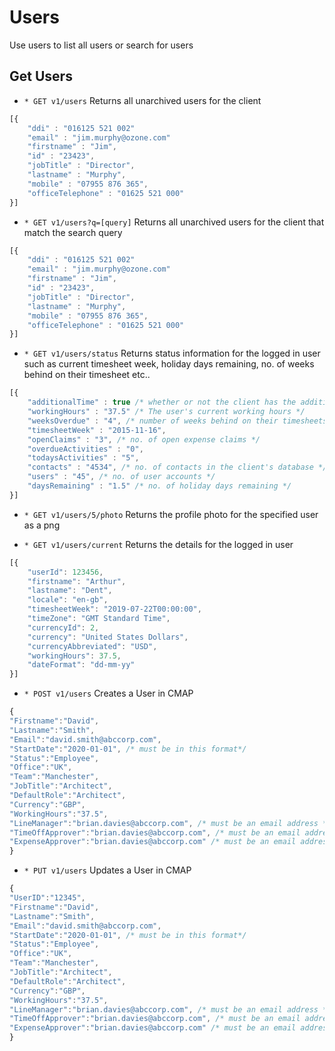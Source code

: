 # Users
Use users to list all users or search for users

## Get Users
* `* GET v1/users` Returns all unarchived users for the client

```javascript
[{
	"ddi" : "016125 521 002"
	"email" : "jim.murphy@ozone.com"
	"firstname" : "Jim",
	"id" : "23423",
	"jobTitle" : "Director",
	"lastname" : "Murphy",
	"mobile" : "07955 876 365",
	"officeTelephone" : "01625 521 000" 
}]
```

* `* GET v1/users?q=[query]` Returns all unarchived users for the client that match the search query

```javascript
[{
	"ddi" : "016125 521 002"
	"email" : "jim.murphy@ozone.com"
	"firstname" : "Jim",
	"id" : "23423",
	"jobTitle" : "Director",
	"lastname" : "Murphy",
	"mobile" : "07955 876 365",
	"officeTelephone" : "01625 521 000" 
}]
```
* `* GET v1/users/status` Returns status information for the logged in user such as current timesheet week, holiday days remaining, no. of weeks behind on their timesheet etc..

```javascript
[{
	"additionalTime" : true /* whether or not the client has the additional time feature activated */
	"workingHours" : "37.5" /* The user's current working hours */
	"weeksOverdue" : "4", /* number of weeks behind on their timesheets */
	"timesheetWeek" : "2015-11-16",
	"openClaims" : "3", /* no. of open expense claims */
	"overdueActivities" : "0",
	"todaysActivities" : "5",
	"contacts" : "4534", /* no. of contacts in the client's database */
	"users" : "45", /* no. of user accounts */
	"daysRemaining" : "1.5" /* no. of holiday days remaining */ 
}]
```


* `* GET v1/users/5/photo` Returns the profile photo for the specified user as a png

* `* GET v1/users/current` Returns the details for the logged in user

```javascript
[{
	"userId": 123456,
	"firstname": "Arthur",
	"lastname": "Dent",
	"locale": "en-gb",
	"timesheetWeek": "2019-07-22T00:00:00",
	"timeZone": "GMT Standard Time",
	"currencyId": 2,
	"currency": "United States Dollars",
	"currencyAbbreviated": "USD",
	"workingHours": 37.5,
	"dateFormat": "dd-mm-yy"
}]
```
* `* POST v1/users` Creates a User in CMAP

```javascript
{
"Firstname":"David",
"Lastname":"Smith",
"Email":"david.smith@abccorp.com",
"StartDate":"2020-01-01", /* must be in this format*/
"Status":"Employee",
"Office":"UK",
"Team":"Manchester",
"JobTitle":"Architect",
"DefaultRole":"Architect",
"Currency":"GBP",
"WorkingHours":"37.5",
"LineManager":"brian.davies@abccorp.com", /* must be an email address */
"TimeOffApprover":"brian.davies@abccorp.com", /* must be an email address */
"ExpenseApprover":"brian.davies@abccorp.com" /* must be an email address */
}
```

* `* PUT v1/users` Updates a User in CMAP

```javascript
{
"UserID":"12345",
"Firstname":"David",
"Lastname":"Smith",
"Email":"david.smith@abccorp.com",
"StartDate":"2020-01-01", /* must be in this format*/
"Status":"Employee",
"Office":"UK",
"Team":"Manchester",
"JobTitle":"Architect",
"DefaultRole":"Architect",
"Currency":"GBP",
"WorkingHours":"37.5",
"LineManager":"brian.davies@abccorp.com", /* must be an email address */
"TimeOffApprover":"brian.davies@abccorp.com", /* must be an email address */
"ExpenseApprover":"brian.davies@abccorp.com" /* must be an email address */
}
```
